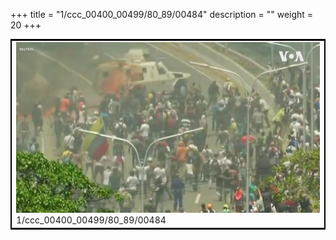 +++
title = "1/ccc_00400_00499/80_89/00484"
description = ""
weight = 20
+++

<table style="border:2px solid black;max-width:800px;max-height:800px;" 
><tr><td>
<img class="center-fit-jpg"
src="/jpg_/aaa_20190430_NxaOmWaI8sI_00483.jpg">
1/ccc_00400_00499/80_89/00484
</img></td></tr></table>
